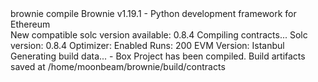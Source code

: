 <div id="termynal" data-termynal>
    <span data-ty="input"><span class="file-path"></span>brownie compile</span>
    <span data-ty>Brownie v1.19.1 - Python development framework for Ethereum</span>
    <br>
    <span data-ty>New compatible solc version available: 0.8.4</span>
    <span data-ty>Compiling contracts...</span>
    <span data-ty>  Solc version: 0.8.4</span>
    <span data-ty>  Optimizer: Enabled  Runs: 200</span>
    <span data-ty>  EVM Version: Istanbul</span>
    <span data-ty>Generating build data...</span>
    <span data-ty> - Box</span>
    <span data-ty>Project has been compiled. Build artifacts saved at /home/moonbeam/brownie/build/contracts</span>
    <span data-ty="input"><span class="file-path"></span> </span>
 </span>
</div>
